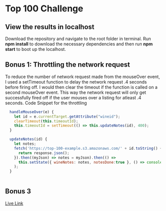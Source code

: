 # Top 100 Challenge

## View the results in localhost

Download the repository and navigate to the root folder in terminal. 
Run **npm install** to download the necessary dependencies and then run **npm start** to boot up the localhost.

## Bonus 1: Throttling the network request

To reduce the number of network request made from the mouseOver event, I used a setTimeout function to delay the network request .4 seconds before firing off. I would then clear the timeout if the function is called on a second mouseOver event. This way the network request will only get successfully fired off if the user mouses over a listing for atleast .4 seconds. 
Code Snippet for the throttling 

```javascript
  handleMouseOver(e) {
    let id = e.currentTarget.getAttribute("wineid");
    clearTimeout(this.timeoutId);
    this.timeoutId = setTimeout(() => this.updateNotes(id), 400);
  }

  updateNotes(id) {
    let notes;
    fetch('https://top-100-example.s3.amazonaws.com/' + id.toString() + '.json').then((response) => {
      return response.json();
    }).then((myJson) => notes = myJson).then(() =>
      this.setState({ wineNotes: notes, notesDone:true }, () => console.log("note success"))
    );
  }  
 
 ```
 ## Bonus 3
 [Live Link](https://aaxzheng.com/top100)
